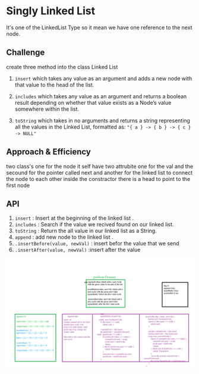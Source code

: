 # Singly Linked List

It's one of the LinkedList Type so it mean we have one reference to the next node. 

## Challenge

create three method into the class Linked List

1. `insert` which takes any value as an argument and adds a new node with that value to the head of the list.
2. `includes` which takes any value as an argument and returns a boolean result depending on whether that value exists as a Node’s value somewhere within the list.

3. `toString` which takes in no arguments and returns a string representing all the values in the Linked List, formatted as: `"{ a } -> { b } -> { c } -> NULL"`

## Approach & Efficiency

two class's one for the node it self have two attrubite one for the val and the secound for the pointer called next  and another for the linked list to connect the node to each other inside the constractor there is a head to  point to the first node 

## API

1. `insert`   : Insert at the beginning of the linked list .
2. `includes` : Search if the value we recived found on our linked list.
3. `toString` : Return the all value in our linked list as a String.
4. `append`   : add new node to the linked list .
5. `.insertBefore(value, newVal)` : insert befor the value that we send 
6. `.insertAfter(value, newVal)` :insert after the value 
   
![image](./../../assets/linkedList.png)